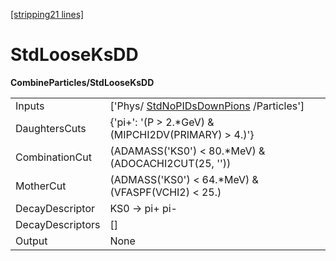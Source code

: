 [[stripping21 lines]](./stripping21-commonparticles)

# StdLooseKsDD

**CombineParticles/StdLooseKsDD**

|                  |                                                                               |
|------------------|-------------------------------------------------------------------------------|
| Inputs           | ['Phys/ [StdNoPIDsDownPions](./stripping21-stdnopidsdownpions) /Particles'] |
| DaughtersCuts    | {'pi+': '(P \> 2.\*GeV) & (MIPCHI2DV(PRIMARY) \> 4.)'}                        |
| CombinationCut   | (ADAMASS('KS0') \< 80.\*MeV) & (ADOCACHI2CUT(25, ''))                         |
| MotherCut        | (ADMASS('KS0') \< 64.\*MeV) & (VFASPF(VCHI2) \< 25.)                          |
| DecayDescriptor  | KS0 -\> pi+ pi-                                                               |
| DecayDescriptors | []                                                                          |
| Output           | None                                                                          |
